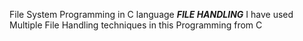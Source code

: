 File System Programming in C language
***FILE HANDLING***
I have used Multiple File Handling techniques in this Programming from C 
